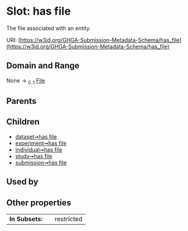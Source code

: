 
# Slot: has file


The file associated with an entity.

URI: [https://w3id.org/GHGA-Submission-Metadata-Schema/has_file](https://w3id.org/GHGA-Submission-Metadata-Schema/has_file)


## Domain and Range

None &#8594;  <sub>0..1</sub> [File](File.md)

## Parents


## Children

 *  [dataset➞has file](dataset_has_file.md)
 *  [experiment➞has file](experiment_has_file.md)
 *  [individual➞has file](individual_has_file.md)
 *  [study➞has file](study_has_file.md)
 *  [submission➞has file](submission_has_file.md)

## Used by


## Other properties

|  |  |  |
| --- | --- | --- |
| **In Subsets:** | | restricted |

